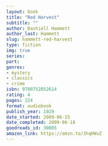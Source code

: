 ```yaml
---
layout: book
title: "Red Harvest"
subtitle: ""
author: Dashiell Hammett
author_last: Hammett
slug: hammett-red-harvest
type: fiction
img: true
series: 
part: 
genres:
- mystery
- classics
- crime
isbn: 9780752852614
rating: 4
pages: 224
format: audiobook
publish_year: 1929
date_started: 2009-06-15
date_completed: 2009-06-18
goodreads_id: 30005
amazon_link: https://amzn.to/3hqHWuZ
---
```

